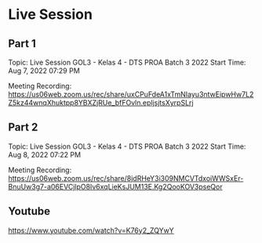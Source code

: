 # Live Session

## Part 1

Topic: Live Session GOL3 - Kelas 4 - DTS PROA Batch 3 2022
Start Time: Aug 7, 2022 07:29 PM

Meeting Recording:
https://us06web.zoom.us/rec/share/uxCPuFdeA1xTmNIayu3ntwEipwHw7L2Z5kz44wnqXhuktpp8YBXZjRUe_bfFOvln.epljsjtsXyrpSLrj


## Part 2

Topic: Live Session GOL3 - Kelas 4 - DTS PROA Batch 3 2022
Start Time: Aug 8, 2022 07:22 PM

Meeting Recording:
https://us06web.zoom.us/rec/share/8jdRHeY3i309NMCVTdxoiWWSxEr-BnuUw3g7-a06EVCjlpO8Iv6xqLieKsJUM13E.Kg2QooKOV3pseQor

## Youtube

https://www.youtube.com/watch?v=K76y2_ZQYwY
